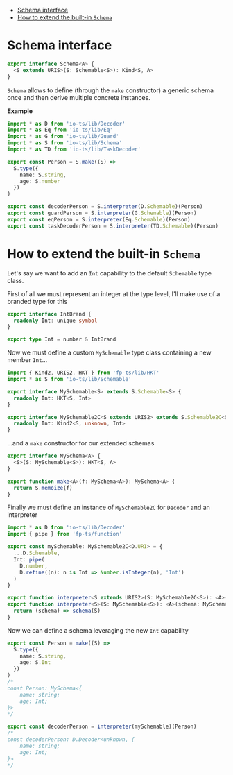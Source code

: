 <!-- START doctoc generated TOC please keep comment here to allow auto update -->
<!-- DON'T EDIT THIS SECTION, INSTEAD RE-RUN doctoc TO UPDATE -->

- [Schema interface](#schema-interface)
- [How to extend the built-in `Schema`](#how-to-extend-the-built-in-schema)

<!-- END doctoc generated TOC please keep comment here to allow auto update -->

# Schema interface

```ts
export interface Schema<A> {
  <S extends URIS>(S: Schemable<S>): Kind<S, A>
}
```

`Schema` allows to define (through the `make` constructor) a generic schema once and then derive multiple concrete instances.

**Example**

```ts
import * as D from 'io-ts/lib/Decoder'
import * as Eq from 'io-ts/lib/Eq'
import * as G from 'io-ts/lib/Guard'
import * as S from 'io-ts/lib/Schema'
import * as TD from 'io-ts/lib/TaskDecoder'

export const Person = S.make((S) =>
  S.type({
    name: S.string,
    age: S.number
  })
)

export const decoderPerson = S.interpreter(D.Schemable)(Person)
export const guardPerson = S.interpreter(G.Schemable)(Person)
export const eqPerson = S.interpreter(Eq.Schemable)(Person)
export const taskDecoderPerson = S.interpreter(TD.Schemable)(Person)
```

# How to extend the built-in `Schema`

Let's say we want to add an `Int` capability to the default `Schemable` type class.

First of all we must represent an integer at the type level, I'll make use of a branded type for this

```ts
export interface IntBrand {
  readonly Int: unique symbol
}

export type Int = number & IntBrand
```

Now we must define a custom `MySchemable` type class containing a new member `Int`...

```ts
import { Kind2, URIS2, HKT } from 'fp-ts/lib/HKT'
import * as S from 'io-ts/lib/Schemable'

export interface MySchemable<S> extends S.Schemable<S> {
  readonly Int: HKT<S, Int>
}

export interface MySchemable2C<S extends URIS2> extends S.Schemable2C<S, unknown> {
  readonly Int: Kind2<S, unknown, Int>
}
```

...and a `make` constructor for our extended schemas

```ts
export interface MySchema<A> {
  <S>(S: MySchemable<S>): HKT<S, A>
}

export function make<A>(f: MySchema<A>): MySchema<A> {
  return S.memoize(f)
}
```

Finally we must define an instance of `MySchemable2C` for `Decoder` and an interpreter

```ts
import * as D from 'io-ts/lib/Decoder'
import { pipe } from 'fp-ts/function'

export const mySchemable: MySchemable2C<D.URI> = {
  ...D.Schemable,
  Int: pipe(
    D.number,
    D.refine((n): n is Int => Number.isInteger(n), 'Int')
  )
}

export function interpreter<S extends URIS2>(S: MySchemable2C<S>): <A>(schema: MySchema<A>) => Kind2<S, unknown, A>
export function interpreter<S>(S: MySchemable<S>): <A>(schema: MySchema<A>) => HKT<S, A> {
  return (schema) => schema(S)
}
```

Now we can define a schema leveraging the new `Int` capability

```ts
export const Person = make((S) =>
  S.type({
    name: S.string,
    age: S.Int
  })
)
/*
const Person: MySchema<{
    name: string;
    age: Int;
}>
*/

export const decoderPerson = interpreter(mySchemable)(Person)
/*
const decoderPerson: D.Decoder<unknown, {
    name: string;
    age: Int;
}>
*/
```
